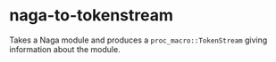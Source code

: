# naga-to-tokenstream
Takes a Naga module and produces a `proc_macro::TokenStream` giving information about the module.
